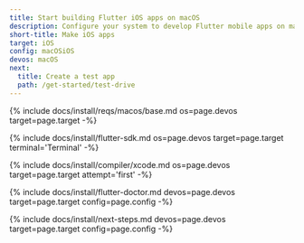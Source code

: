```yaml
---
title: Start building Flutter iOS apps on macOS
description: Configure your system to develop Flutter mobile apps on macOS and iOS.
short-title: Make iOS apps
target: iOS
config: macOSiOS
devos: macOS
next:
  title: Create a test app
  path: /get-started/test-drive
---
```


{% include docs/install/reqs/macos/base.md
   os=page.devos
   target=page.target
   -%}

{% include docs/install/flutter-sdk.md
   os=page.devos
   target=page.target
   terminal='Terminal'
   -%}

{% include docs/install/compiler/xcode.md
   os=page.devos
   target=page.target
   attempt='first'
   -%}

{% include docs/install/flutter-doctor.md
   devos=page.devos
   target=page.target
   config=page.config
   -%}

{% include docs/install/next-steps.md
   devos=page.devos
   target=page.target
   config=page.config
   -%}
